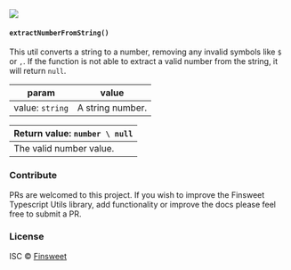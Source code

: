 <div  align="left">

<img src="https://res.cloudinary.com/dfxtzg164/image/upload/v1670266641/logo_full_black_u3khkr.svg">

</div>


#### 

#### `extractNumberFromString()`

This util converts a string to a number, removing any invalid symbols like `$` or `,`. If the function is not able to extract a valid number from the string, it will return `null`.

| param           | value            |
| --------------- | ---------------- |
| value: `string` | A string number. |

| Return value: `number \ null` |
| ----------------------------- |
| The valid number value.       |

### Contribute

PRs are welcomed to this project. If you wish to improve the Finsweet Typescript Utils library, add functionality or improve the docs please feel free to submit a PR.

### License

ISC © [Finsweet](https://github.com/finsweet)
